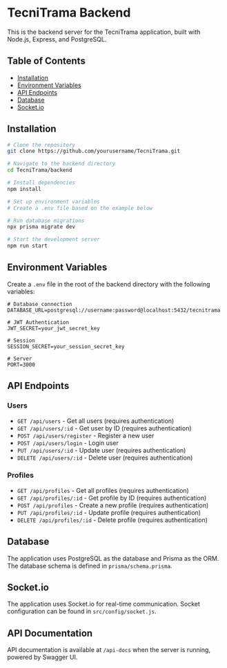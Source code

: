 # TecniTrama Backend

This is the backend server for the TecniTrama application, built with Node.js, Express, and PostgreSQL.

## Table of Contents

- [Installation](#installation)
- [Environment Variables](#environment-variables)
- [API Endpoints](#api-endpoints)
- [Database](#database)
- [Socket.io](#socketio)

## Installation

```bash
# Clone the repository
git clone https://github.com/yourusername/TecniTrama.git

# Navigate to the backend directory
cd TecniTrama/backend

# Install dependencies
npm install

# Set up environment variables
# Create a .env file based on the example below

# Run database migrations
npx prisma migrate dev

# Start the development server
npm run start
```

## Environment Variables

Create a `.env` file in the root of the backend directory with the following variables:

```env
# Database connection
DATABASE_URL=postgresql://username:password@localhost:5432/tecnitrama

# JWT Authentication
JWT_SECRET=your_jwt_secret_key

# Session
SESSION_SECRET=your_session_secret_key

# Server
PORT=3000
```

## API Endpoints

### Users

- `GET /api/users` - Get all users (requires authentication)
- `GET /api/users/:id` - Get user by ID (requires authentication)
- `POST /api/users/register` - Register a new user
- `POST /api/users/login` - Login user
- `PUT /api/users/:id` - Update user (requires authentication)
- `DELETE /api/users/:id` - Delete user (requires authentication)

### Profiles

- `GET /api/profiles` - Get all profiles (requires authentication)
- `GET /api/profiles/:id` - Get profile by ID (requires authentication)
- `POST /api/profiles` - Create a new profile (requires authentication)
- `PUT /api/profiles/:id` - Update profile (requires authentication)
- `DELETE /api/profiles/:id` - Delete profile (requires authentication)

## Database

The application uses PostgreSQL as the database and Prisma as the ORM. The database schema is defined in `prisma/schema.prisma`.

## Socket.io

The application uses Socket.io for real-time communication. Socket configuration can be found in `src/config/socket.js`.

## API Documentation

API documentation is available at `/api-docs` when the server is running, powered by Swagger UI.
